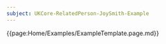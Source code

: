 ```yaml
---
subject: UKCore-RelatedPerson-JoySmith-Example
---
```

{{page:Home/Examples/ExampleTemplate.page.md}}